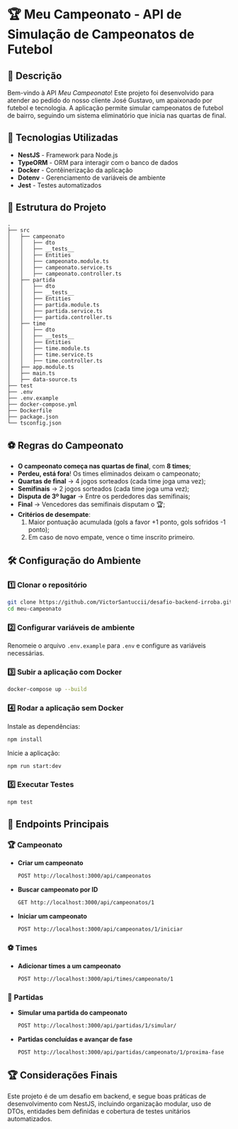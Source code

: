 # 🏆 Meu Campeonato - API de Simulação de Campeonatos de Futebol

## 📌 Descrição
Bem-vindo à API *Meu Campeonato*! Este projeto foi desenvolvido para atender ao pedido do nosso cliente José Gustavo, um apaixonado por futebol e tecnologia. A aplicação permite simular campeonatos de futebol de bairro, seguindo um sistema eliminatório que inicia nas quartas de final.

## 🚀 Tecnologias Utilizadas
- **NestJS** - Framework para Node.js
- **TypeORM** - ORM para interagir com o banco de dados
- **Docker** - Contêinerização da aplicação
- **Dotenv** - Gerenciamento de variáveis de ambiente
- **Jest** - Testes automatizados

## 📂 Estrutura do Projeto

```
.
├── src
│   ├── campeonato
│   │   ├── dto
│   │   ├── __tests__
│   │   ├── Entities
│   │   ├── campeonato.module.ts
│   │   ├── campeonato.service.ts
│   │   ├── campeonato.controller.ts
│   ├── partida
│   │   ├── dto
│   │   ├── __tests__
│   │   ├── Entities
│   │   ├── partida.module.ts
│   │   ├── partida.service.ts
│   │   ├── partida.controller.ts
│   ├── time
│   │   ├── dto
│   │   ├── __tests__
│   │   ├── Entities
│   │   ├── time.module.ts
│   │   ├── time.service.ts
│   │   ├── time.controller.ts
│   ├── app.module.ts
│   ├── main.ts
│   ├── data-source.ts
├── test
├── .env
├── .env.example
├── docker-compose.yml
├── Dockerfile
├── package.json
└── tsconfig.json
```

## ⚽️ Regras do Campeonato
- **O campeonato começa nas quartas de final**, com **8 times**;
- **Perdeu, está fora**! Os times eliminados deixam o campeonato;
- **Quartas de final** → 4 jogos sorteados (cada time joga uma vez);
- **Semifinais** → 2 jogos sorteados (cada time joga uma vez);
- **Disputa de 3º lugar** → Entre os perdedores das semifinais;
- **Final** → Vencedores das semifinais disputam o 🏆;
- **Critérios de desempate**:
  1. Maior pontuação acumulada (gols a favor +1 ponto, gols sofridos -1 ponto);
  2. Em caso de novo empate, vence o time inscrito primeiro.

## 🛠 Configuração do Ambiente

### 1️⃣ Clonar o repositório
```sh
git clone https://github.com/VictorSantuccii/desafio-backend-irroba.git
cd meu-campeonato
```

### 2️⃣ Configurar variáveis de ambiente
Renomeie o arquivo `.env.example` para `.env` e configure as variáveis necessárias.

### 3️⃣ Subir a aplicação com Docker
```sh
docker-compose up --build
```

### 4️⃣ Rodar a aplicação sem Docker
Instale as dependências:
```sh
npm install
```

Inicie a aplicação:
```sh
npm run start:dev
```

### 5️⃣ Executar Testes
```sh
npm test
```

## 📌 Endpoints Principais

### 🏆 Campeonato
- **Criar um campeonato**
  ```sh
  POST http://localhost:3000/api/campeonatos
  ```
- **Buscar campeonato por ID**
  ```sh
  GET http://localhost:3000/api/campeonatos/1
  ```
- **Iniciar um campeonato**
  ```sh
  POST http://localhost:3000/api/campeonatos/1/iniciar
  ```

### ⚽️ Times
- **Adicionar times a um campeonato**
  ```sh
  POST http://localhost:3000/api/times/campeonato/1
  ```

### 🏁 Partidas
- **Simular uma partida do campeonato**
  ```sh
  POST http://localhost:3000/api/partidas/1/simular/
  ```
- **Partidas concluídas e avançar de fase**
  ```sh
  POST http://localhost:3000/api/partidas/campeonato/1/proxima-fase
  ```

## 🏆 Considerações Finais
Este projeto é de um desafio em backend, e segue boas práticas de desenvolvimento com NestJS, incluindo organização modular, uso de DTOs, entidades bem definidas e cobertura de testes unitários automatizados.

